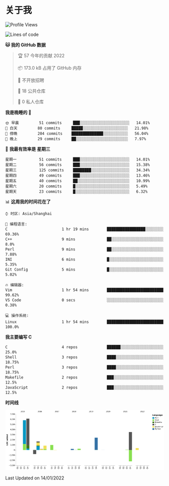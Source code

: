 # 关于我

<!--START_SECTION:waka-->
![Profile Views](http://img.shields.io/badge/%E4%B8%AA%E4%BA%BA%E5%B0%81%E9%9D%A2%E8%A7%82%E7%9C%8B%E6%AC%A1%E6%95%B0-10-blue)

![Lines of code](https://img.shields.io/badge/%E4%BB%8E%E3%80%8C%E4%BD%A0%E5%A5%BD%E4%B8%96%E7%95%8C%E3%80%8D%E6%88%91%E5%B7%B2%E7%BB%8F%E5%86%99%E4%BA%86-20%20Thousand%20%E8%A1%8C%E4%BB%A3%E7%A0%81-blue)

**🐱 我的 GitHub 数据** 

> 🏆 57 今年的贡献 2022
 > 
> 📦 173.0 kB 占用了 GitHub 内存 
 > 
> 🚫 不开放招聘
 > 
> 📜 18 公共仓库 
 > 
> 🔑 0 私人仓库  
 > 
**我是晚睡的 🦉** 

```text
🌞 早晨         51 commits     ███░░░░░░░░░░░░░░░░░░░░░░   14.01% 
🌆 白天         80 commits     █████░░░░░░░░░░░░░░░░░░░░   21.98% 
🌃 傍晚         204 commits    ██████████████░░░░░░░░░░░   56.04% 
🌙 晚上         29 commits     ██░░░░░░░░░░░░░░░░░░░░░░░   7.97%

```
📅 **我最有效率是 星期三** 

```text
星期一          51 commits     ███░░░░░░░░░░░░░░░░░░░░░░   14.01% 
星期二          56 commits     ███░░░░░░░░░░░░░░░░░░░░░░   15.38% 
星期三          125 commits    ████████░░░░░░░░░░░░░░░░░   34.34% 
星期四          49 commits     ███░░░░░░░░░░░░░░░░░░░░░░   13.46% 
星期五          40 commits     ██░░░░░░░░░░░░░░░░░░░░░░░   10.99% 
星期六          20 commits     █░░░░░░░░░░░░░░░░░░░░░░░░   5.49% 
星期天          23 commits     █░░░░░░░░░░░░░░░░░░░░░░░░   6.32%

```


📊 **这周我的时间花在了** 

```text
⌚︎ 时区: Asia/Shanghai

💬 编程语言: 
C                        1 hr 19 mins        █████████████████░░░░░░░░   69.36% 
C++                      9 mins              ██░░░░░░░░░░░░░░░░░░░░░░░   8.0% 
Perl                     9 mins              ██░░░░░░░░░░░░░░░░░░░░░░░   7.88% 
INI                      6 mins              █░░░░░░░░░░░░░░░░░░░░░░░░   5.35% 
Git Config               5 mins              █░░░░░░░░░░░░░░░░░░░░░░░░   5.02%

🔥 编辑器: 
Vim                      1 hr 54 mins        █████████████████████████   99.62% 
VS Code                  0 secs              ░░░░░░░░░░░░░░░░░░░░░░░░░   0.38%

💻 操作系统: 
Linux                    1 hr 54 mins        █████████████████████████   100.0%

```

**我主要编写 C** 

```text
C                        4 repos             ██████░░░░░░░░░░░░░░░░░░░   25.0% 
Shell                    3 repos             ████░░░░░░░░░░░░░░░░░░░░░   18.75% 
Perl                     3 repos             ████░░░░░░░░░░░░░░░░░░░░░   18.75% 
Makefile                 2 repos             ███░░░░░░░░░░░░░░░░░░░░░░   12.5% 
JavaScript               2 repos             ███░░░░░░░░░░░░░░░░░░░░░░   12.5%

```


**时间线**

![Chart not found](https://raw.githubusercontent.com/Arondight/Arondight/master/charts/bar_graph.png) 


 Last Updated on 14/01/2022
<!--END_SECTION:waka-->
